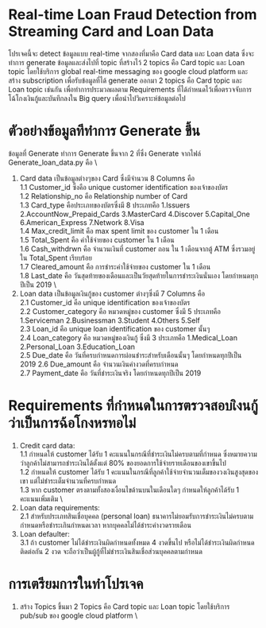 # Real-time Loan Fraud Detection from Streaming Card and Loan Data
โปรเจคนี้จะ detect ข้อมูลแบบ real-time จากสองที่มาคือ Card data และ Loan data ซึ่งจะทำการ generate 
ข้อมูลและส่งไปที่ topic ที่สร้างไว้ 2 topics คือ Card topic และ Loan topic โดยใช้บริการ global real-time messaging 
ของ google cloud platform และสร้าง subscription เพื่อรับข้อมูลที่ได้ generate ออกมา 2 topics คือ Card topic 
และ Loan topic เช่นกัน เพื่อทำการประมวลผลตาม Requirements ที่ได้กำหนดไว้เพื่อตรวจจับการโฉ้โกงเงินกู้และบันทึกลงใน Big query
เพื่อนำไปวิเคราะห์ข้อมูลต่อไป 

# ตัวอย่างข้อมูลทีทำการ Generate ขึ้น
ข้อมูลที่ Generate ทำการ Generate ขึ้นจาก 2 ที่ซึ่ง Generate จากไฟล์ Generate_loan_data.py คือ \
1. Card data เป็นข้อมูลต่างๆของ Card ซึ่งมีจำนวน 8 Columns คือ \
 1.1 Customer_id ซึ่งคือ unique customer identification ของเจ้าของบัตร \
 1.2 Relationship_no คือ Relationship number of Card \
 1.3 Card_type คือประเภทของบัตรซึ่งมี 8 ประเภทคือ 1.Issuers 2.AccountNow_Prepaid_Cards 3.MasterCard 4.Discover 5.Capital_One 6.American_Express 7.Network 
 8.Visa \
 1.4 Max_credit_limit คือ max spent limit ของ customer ใน 1 เดือน \
 1.5 Total_Spent คือ ค่าใช้จ่ายของ customer ใน 1 เดือน \
 1.6 Cash_withdrwn คือ จำนวนเงินที่ customer ถอน ใน 1 เดือนจากตู้ ATM ซึ่งรวมอยู่ใน Total_Spent เรียบร้อย \
 1.7 Cleared_amount คือ การชำระค่าใช้จ่ายของ customer ใน 1 เดือน\
 1.8 Last_date คือ วันสุดท้ายของเดือนและเป็นวัยสุดท้ายในการชำระเงินนั่นเอง โดยกำหนดทุกปีเป็น 2019 \  
2. Loan data เป็นข้อมูลเงินกู้ของ customer ต่างๆซึ่งมี 7 Columns คือ\
 2.1 Customer_id คือ unique identification ของเจ้าของบัตร \
 2.2 Customer_category คือ หมวดหมู่ของ customer ซึ่งมี 5 ประเภทคือ 1.Serviceman 2.Businessman 3.Student 4.Others 5.Self \
 2.3 Loan_id คือ  unique loan identification ของ customer นั้นๆ \
 2.4 Loan_category คือ หมวดหมู่ของเงินกู้ ซึ่งมี 3 ประเภทคือ 1.Medical_Loan 2.Personal_Loan 3.Education_Loan \
 2.5 Due_date คือ วันที่ครบกำหนดการผ่อนชำระสำหรับเดือนนั้นๆ โดยกำหนดทุกปีเป็น 2019 
 2.6 Due_amount คือ จำนวนเงินค่างวดที่ครบกำหนด \
 2.7 Payment_date คือ วันที่ชำระเงินจริง โดยกำหนดทุกปีเป็น 2019 

# Requirements ที่กำหนดในการตรวจสอบเิงนกู้ว่าเป็นการฉ้อโกงหรทอไม่
1. Credit card data:\
1.1 กำหนดให้ customer ได้รับ 1 คะแนนในกรณีที่ชำระเงินไม่ครบตามที่กำหนด ซึ่งหมายความว่าลูกค้าไม่สามารถชำระเงินได้ตั้งแต่ 80% ของยอดการใช้จ่ายรายเดือนของเขาขึ้นไป \
1.2 กำหนดให้ customer ได้รับ 1 คะแนนในกรณีที่ลูกค้าใช้จ่ายจำนวนเต็มของวงเงินสูงสุดของเขา แต่ไม่ชำระเต็มจำนวนที่ครบกำหนด \
1.3 หาก customer ตรงตามทั้งสองเงื่อนไขด้านบนในเดือนใดๆ กำหนดให้ลูกค้าได้รับ 1 คะแนนเพิ่มเติม \
2. Loan data requirements:\
2.1 สำหรับประเภทสินเชื่อบุคคล (personal loan) ธนาคารไม่ยอมรับการชำระเงินไม่ครบตามกำหนดหรือชำระเกินกำหนดเวลา หากบุคคลไม่ได้ชำระค่างวดรายเดือน
3. Loan defaulter:\
3.1 ถ้า customer ไม่ได้ชำระเงินผิดกำหนดทั้งหมด 4 งวดขึ้นไป หรือไม่ได้ชำระเงินผิดกำหนดติดต่อกัน 2 งวด จะถือว่าเป็นผู้กู้ที่ไม่ชำระเงินสินเชื่อส่วนบุคคลตามกำหนด

# การเตรียมการในทำโปรเจค
1. สร้าง Topics ขึ้นมา 2 Topics คือ Card topic และ Loan topic โดยใช้บริการ pub/sub ของ google cloud platform \ 
